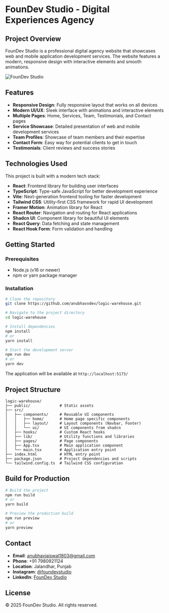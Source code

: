 # FounDev Studio - Digital Experiences Agency

## Project Overview

FounDev Studio is a professional digital agency website that showcases web and mobile application development services. The website features a modern, responsive design with interactive elements and smooth animations.

![FounDev Studio](https://github.com/anubhavxdev/logic-warehouse/raw/main/public/logo.png)

## Features

- **Responsive Design**: Fully responsive layout that works on all devices
- **Modern UI/UX**: Sleek interface with animations and interactive elements
- **Multiple Pages**: Home, Services, Team, Testimonials, and Contact pages
- **Service Showcase**: Detailed presentation of web and mobile development services
- **Team Profiles**: Showcase of team members and their expertise
- **Contact Form**: Easy way for potential clients to get in touch
- **Testimonials**: Client reviews and success stories

## Technologies Used

This project is built with a modern tech stack:

- **React**: Frontend library for building user interfaces
- **TypeScript**: Type-safe JavaScript for better development experience
- **Vite**: Next-generation frontend tooling for faster development
- **Tailwind CSS**: Utility-first CSS framework for rapid UI development
- **Framer Motion**: Animation library for React
- **React Router**: Navigation and routing for React applications
- **Shadcn UI**: Component library for beautiful UI elements
- **React Query**: Data fetching and state management
- **React Hook Form**: Form validation and handling

## Getting Started

### Prerequisites

- Node.js (v16 or newer)
- npm or yarn package manager

### Installation

```bash
# Clone the repository
git clone https://github.com/anubhavxdev/logic-warehouse.git

# Navigate to the project directory
cd logic-warehouse

# Install dependencies
npm install
# or
yarn install

# Start the development server
npm run dev
# or
yarn dev
```

The application will be available at `http://localhost:5173/`

## Project Structure

```
logic-warehouse/
├── public/             # Static assets
├── src/
│   ├── components/     # Reusable UI components
│   │   ├── home/       # Home page specific components
│   │   ├── layout/     # Layout components (Navbar, Footer)
│   │   └── ui/         # UI components from shadcn
│   ├── hooks/          # Custom React hooks
│   ├── lib/            # Utility functions and libraries
│   ├── pages/          # Page components
│   ├── App.tsx         # Main application component
│   └── main.tsx        # Application entry point
├── index.html          # HTML entry point
├── package.json        # Project dependencies and scripts
└── tailwind.config.ts  # Tailwind CSS configuration
```

## Build for Production

```bash
# Build the project
npm run build
# or
yarn build

# Preview the production build
npm run preview
# or
yarn preview
```

## Contact

- **Email**: anubhavjaiswal1803@gmail.com
- **Phone**: +91 7980921124
- **Location**: Jalandhar, Punjab
- **Instagram**: [@foundevstudio](https://www.instagram.com/foundevstudio/)
- **LinkedIn**: [FounDev Studio](https://www.linkedin.com/company/foundevstudio/)

## License

© 2025 FounDev Studio. All rights reserved.
